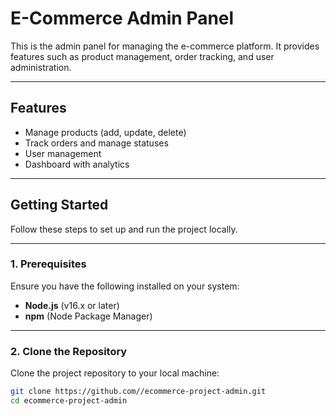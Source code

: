 # E-Commerce Admin Panel

This is the admin panel for managing the e-commerce platform. It provides features such as product management, order tracking, and user administration.

---

## **Features**
- Manage products (add, update, delete)
- Track orders and manage statuses
- User management
- Dashboard with analytics

---

## **Getting Started**

Follow these steps to set up and run the project locally.

---

### **1. Prerequisites**
Ensure you have the following installed on your system:
- **Node.js** (v16.x or later)
- **npm** (Node Package Manager)

---

### **2. Clone the Repository**
Clone the project repository to your local machine:
```bash
git clone https://github.com//ecommerce-project-admin.git
cd ecommerce-project-admin
